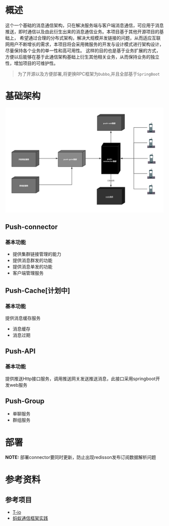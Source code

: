 # 概述
这个一个基础的消息通信架构，只在解决服务端与客户端消息通信，可应用于消息推送，即时通信以及由此衍生出来的消息通信业务。本项目基于其他开源项目的基础上，
希望通过合理的分布式架构，解决大规模并发链接的问题，从而适应互联网用户不断增长的需求，本项目将会采用微服务的开发与设计模式进行架构设计，尽量保持各个业务的单一性和高可用性。
这样的目的也是基于业务扩展的方式，方便以后能够在基于此通信架构基础上衍生其他相关业务，从而保持业务的独立性，增加项目的可维护性。

> 为了开源以及方便部署,将更换RPC框架为`Dubbo`,并且全部基于`SpringBoot`
# 基础架构

![image](attachment/push-universe.png)

## Push-connector
### 基本功能
* 提供集群链接管理的能力
* 提供消息群发的功能
* 提供消息单发的功能
* 客户端管理服务

## Push-Cache[计划中]
### 基本功能
提供消息缓存服务
* 消息缓存
* 消息过期

## Push-API
### 基本功能
提供推送Http接口服务，调用推送网关发送推送消息，此接口采用springboot开发web服务


## Push-Group
* 单聊服务
* 群组服务



# 部署

**NOTE:** 部署connector要同时更新，防止出现redisson发布订阅数据解析问题

# 参考资料
## 参考项目
* [T-io](https://github.com/tywo45/t-io)
* [蚂蚁通信框架实践](https://mp.weixin.qq.com/s/JRsbK1Un2av9GKmJ8DK7IQ)

